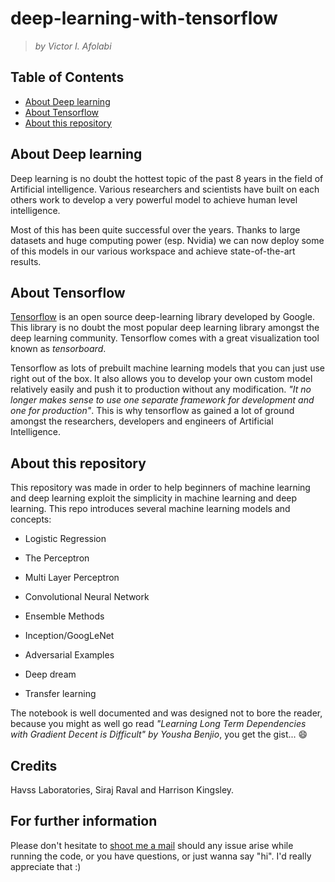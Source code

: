 # deep-learning-with-tensorflow

> _by Victor I. Afolabi_

## Table of Contents

* [About Deep learning](#about-deep-learning)
* [About Tensorflow](#about-tensorflow)
* [About this repository](#about-this-repository)

## About Deep learning 

Deep learning is no doubt the hottest topic of the past 8 years in the field of Artificial intelligence. Various researchers and scientists have built on each others work to develop a very powerful model to achieve human level intelligence.

Most of this has been quite successful over the years. Thanks to large datasets and huge computing power (esp. Nvidia) we can now deploy some of this models in our various workspace and achieve state-of-the-art results.

## About Tensorflow

[Tensorflow](http://tensorflow.org) is an open source deep-learning library developed by Google. This library is no doubt the most popular deep learning library amongst the deep learning community. Tensorflow comes with a great visualization tool known as _tensorboard_.

Tensorflow as lots of prebuilt machine learning models that you can just use right out of the box. It also allows you to develop your own custom model relatively easily and push it to production without any modification. _"It no longer makes sense to use one separate framework for development and one for production"_. This is why tensorflow as gained a lot of ground amongst the researchers, developers and engineers of Artificial Intelligence.

## About this repository

This repository was made in order to help beginners of machine learning and deep learning exploit the simplicity in machine learning and deep learning. This repo introduces several machine learning models and concepts:

* Logistic Regression

* The Perceptron

* Multi Layer Perceptron

* Convolutional Neural Network

* Ensemble Methods

* Inception/GoogLeNet

* Adversarial Examples

* Deep dream

* Transfer learning

The notebook is well documented and was designed not to bore the reader, because you might as well go read _"Learning Long Term Dependencies with Gradient Decent is Difficult" by Yousha Benjio_, you get the gist... 😄

## Credits
Havss Laboratories, Siraj Raval and Harrison Kingsley.

## For further information
Please don't hesitate to <a href="mailto:javafolabi@gmail.com">shoot me a mail</a> should any issue arise while running the code, or you have questions, or just wanna say "hi". I'd really appreciate that :)